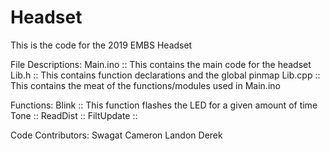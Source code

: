 # Headset
This is the code for the 2019 EMBS Headset

File Descriptions:
Main.ino :: This contains the main code for the headset
Lib.h    :: This contains function declarations and the global pinmap
Lib.cpp  :: This contains the meat of the functions/modules used in Main.ino

Functions:
Blink      :: This function flashes the LED for a given amount of time
Tone       ::
ReadDist   ::
FiltUpdate ::

Code Contributors:
Swagat
Cameron
Landon
Derek
